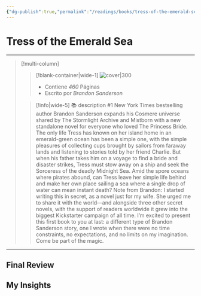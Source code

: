 ```yaml
---
{"dg-publish":true,"permalink":"/readings/books/tress-of-the-emerald-sea/","title":"Tress of the Emerald Sea","tags":["Book, Referencia,"],"noteIcon":"","created":"2023-08-22T23:47:15.088-05:00","updated":"2023-08-23T01:41:06.049-05:00"}
---
```



# Tress of the Emerald Sea
- - -
> [!multi-column]
> 
> > [!blank-container|wide-1]
> >  ![cover|300](http://books.google.com/books/content?id=EzSiEAAAQBAJ&printsec=frontcover&img=1&zoom=1&edge=curl&source=gbs_api)
> >- Contiene *460* Páginas
> >- Escrito por *Brandon Sanderson*
> 
> > [!info|wide-5] 📚 description
> > #1 New York Times bestselling author Brandon Sanderson expands his Cosmere universe shared by The Stormlight Archive and Mistborn with a new standalone novel for everyone who loved The Princess Bride. The only life Tress has known on her island home in an emerald-green ocean has been a simple one, with the simple pleasures of collecting cups brought by sailors from faraway lands and listening to stories told by her friend Charlie. But when his father takes him on a voyage to find a bride and disaster strikes, Tress must stow away on a ship and seek the Sorceress of the deadly Midnight Sea. Amid the spore oceans where pirates abound, can Tress leave her simple life behind and make her own place sailing a sea where a single drop of water can mean instant death? Note from Brandon: I started writing this in secret, as a novel just for my wife. She urged me to share it with the world—and alongside three other secret novels, with the support of readers worldwide it grew into the biggest Kickstarter campaign of all time. I’m excited to present this first book to you at last: a different type of Brandon Sanderson story, one I wrote when there were no time constraints, no expectations, and no limits on my imagination. Come be part of the magic.
> 

- - -

## Final Review

## My Insights